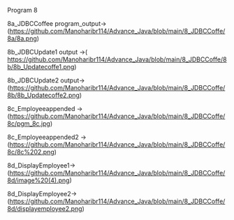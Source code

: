 
Program 8


 8a_JDBCCoffee program_output->(https://github.com/Manoharibr114/Advance_Java/blob/main/8_JDBCCoffe/8a/8a.png)

 8b_JDBCUpdate1 output ->( https://github.com/Manoharibr114/Advance_Java/blob/main/8_JDBCCoffe/8b/8b_Updatecoffe1.png)

8b_JDBCUpdate2 output->  (https://github.com/Manoharibr114/Advance_Java/blob/main/8_JDBCCoffe/8b/8b_Updatecoffe2.png)

8c_Employeeappended ->(https://github.com/Manoharibr114/Advance_Java/blob/main/8_JDBCCoffe/8c/pgm_8c.jpg)

8c_Employeeappended2 ->(https://github.com/Manoharibr114/Advance_Java/blob/main/8_JDBCCoffe/8c/8c%202.png)

8d_DisplayEmployee1->(https://github.com/Manoharibr114/Advance_Java/blob/main/8_JDBCCoffe/8d/image%20(4).png)

8d_DisplayEmployee2->(https://github.com/Manoharibr114/Advance_Java/blob/main/8_JDBCCoffe/8d/displayemployee2.png)


